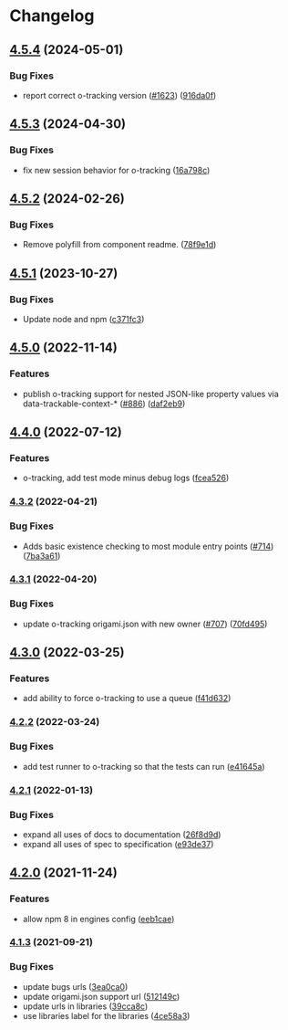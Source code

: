 # Changelog

## [4.5.4](https://github.com/Financial-Times/origami/compare/o-tracking-v4.5.3...o-tracking-v4.5.4) (2024-05-01)


### Bug Fixes

* report correct o-tracking version ([#1623](https://github.com/Financial-Times/origami/issues/1623)) ([916da0f](https://github.com/Financial-Times/origami/commit/916da0fa262ed4ee5a05950a8b2a8facb8ee287d))

## [4.5.3](https://github.com/Financial-Times/origami/compare/o-tracking-v4.5.2...o-tracking-v4.5.3) (2024-04-30)


### Bug Fixes

* fix new session behavior for o-tracking ([16a798c](https://github.com/Financial-Times/origami/commit/16a798c8095329d94d46a180ad7076f109bfceaa))

## [4.5.2](https://github.com/Financial-Times/origami/compare/o-tracking-v4.5.1...o-tracking-v4.5.2) (2024-02-26)


### Bug Fixes

* Remove polyfill from component readme. ([78f9e1d](https://github.com/Financial-Times/origami/commit/78f9e1d49c1cdddeedb2cf6739a530cb4fe4f35c))

## [4.5.1](https://github.com/Financial-Times/origami/compare/o-tracking-v4.5.0...o-tracking-v4.5.1) (2023-10-27)


### Bug Fixes

* Update node and npm ([c371fc3](https://github.com/Financial-Times/origami/commit/c371fc3f7f2d66266dbca95862ecef3ddeb1f339))

## [4.5.0](https://www.github.com/Financial-Times/origami/compare/o-tracking-v4.4.0...o-tracking-v4.5.0) (2022-11-14)


### Features

* publish o-tracking support for nested JSON-like property values via data-trackable-context-* ([#886](https://www.github.com/Financial-Times/origami/issues/886)) ([daf2eb9](https://www.github.com/Financial-Times/origami/commit/daf2eb9abd0576ae74cd5f17f1f98a527c2955a2))

## [4.4.0](https://www.github.com/Financial-Times/origami/compare/o-tracking-v4.3.2...o-tracking-v4.4.0) (2022-07-12)


### Features

* o-tracking, add test mode minus debug logs ([fcea526](https://www.github.com/Financial-Times/origami/commit/fcea526f883ce422e5cd48f7b318242afa7fced8))

### [4.3.2](https://www.github.com/Financial-Times/origami/compare/o-tracking-v4.3.1...o-tracking-v4.3.2) (2022-04-21)


### Bug Fixes

* Adds basic existence checking to most module entry points ([#714](https://www.github.com/Financial-Times/origami/issues/714)) ([7ba3a61](https://www.github.com/Financial-Times/origami/commit/7ba3a61d0de2a32d3a27a225fd4258b3820c7bda))

### [4.3.1](https://www.github.com/Financial-Times/origami/compare/o-tracking-v4.3.0...o-tracking-v4.3.1) (2022-04-20)


### Bug Fixes

* update o-tracking origami.json with new owner ([#707](https://www.github.com/Financial-Times/origami/issues/707)) ([70fd495](https://www.github.com/Financial-Times/origami/commit/70fd4953f4c23a3f91109d1828cb32955b4b4ff0))

## [4.3.0](https://www.github.com/Financial-Times/origami/compare/o-tracking-v4.2.2...o-tracking-v4.3.0) (2022-03-25)


### Features

* add ability to force o-tracking to use a queue ([f41d632](https://www.github.com/Financial-Times/origami/commit/f41d6322ef4f0bfda6d93f94fea17533f9923048))

### [4.2.2](https://www.github.com/Financial-Times/origami/compare/o-tracking-v4.2.1...o-tracking-v4.2.2) (2022-03-24)


### Bug Fixes

* add test runner to o-tracking so that the tests can run ([e41645a](https://www.github.com/Financial-Times/origami/commit/e41645aebba19eef73ba3a0260dc7b90fa16ab5a))

### [4.2.1](https://www.github.com/Financial-Times/origami/compare/o-tracking-v4.2.0...o-tracking-v4.2.1) (2022-01-13)


### Bug Fixes

* expand all uses of docs to documentation ([26f8d9d](https://www.github.com/Financial-Times/origami/commit/26f8d9d8cbbe3e78902d8c3951b37e08150a77bd))
* expand all uses of spec to specification ([e93de37](https://www.github.com/Financial-Times/origami/commit/e93de3789c3a0ae8b2737ab9d9e9e63b294e8f65))

## [4.2.0](https://www.github.com/Financial-Times/origami/compare/o-tracking-v4.1.3...o-tracking-v4.2.0) (2021-11-24)


### Features

* allow npm 8 in engines config ([eeb1cae](https://www.github.com/Financial-Times/origami/commit/eeb1cae6e7f0379e647f2b41240b1f294997d528))

### [4.1.3](https://www.github.com/Financial-Times/origami/compare/o-tracking-v4.1.2...o-tracking-v4.1.3) (2021-09-21)


### Bug Fixes

* update bugs urls ([3ea0ca0](https://www.github.com/Financial-Times/origami/commit/3ea0ca03bcb6e55142a77387ad0fff5ddf056d44))
* update origami.json support url ([512149c](https://www.github.com/Financial-Times/origami/commit/512149c735c58740f774d4d3c69a32bf26c74961))
* update urls in libraries ([39cca8c](https://www.github.com/Financial-Times/origami/commit/39cca8cf3c6704453f49f819b8db5455452a8e33))
* use libraries label for the libraries ([4ce58a3](https://www.github.com/Financial-Times/origami/commit/4ce58a365f2d4ff085f1d829b197f21ec440e1df))
